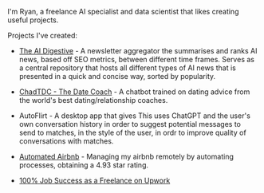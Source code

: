 I'm Ryan, a freelance AI specialist and data scientist that likes creating useful projects.

Projects I've created:

* [The AI Digestive](https://theaidigestive.com) - A newsletter aggregator the summarises and ranks AI news, based off SEO metrics, between different time frames. Serves as a central repository that hosts all different types of AI news that is presented in a quick and concise way, sorted by popularity. 

* [ChadTDC - The Date Coach](https://play.google.com/store/apps/details?id=com.automiserai.ChadTDC) - A chatbot trained on dating advice from the world's best dating/relationship coaches.

* AutoFlirt - A desktop app that gives  This uses ChatGPT and the user's own conversation history in order to suggest potential messages to send to matches, in the style of the user, in ordr to improve quality of conversations with matches.

* [Automated Airbnb](https://www.airbnb.co.uk/rooms/52876716?preview_for_ml=true&source_impression_id=p3_1698158287_L2UKK4xbb%2FTaEgVc) - Managing my airbnb remotely by automating processes, obtaining a  4.93 star rating.

* [100% Job Success as a Freelance on Upwork](https://www.upwork.com/freelancers/~01657a3e3e92683896?viewMode=1)


<!---
rypoll/rypoll is a ✨ special ✨ repository because its `README.md` (this file) appears on your GitHub profile.
You can click the Preview link to take a look at your changes.
--->
